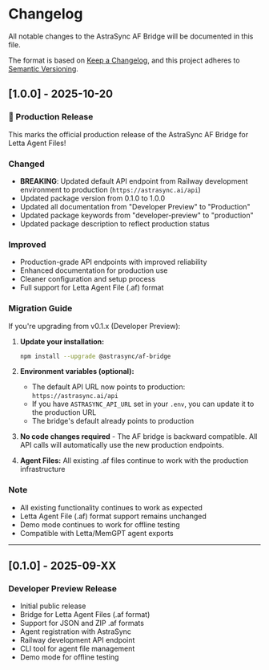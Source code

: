 # Changelog

All notable changes to the AstraSync AF Bridge will be documented in this file.

The format is based on [Keep a Changelog](https://keepachangelog.com/en/1.0.0/),
and this project adheres to [Semantic Versioning](https://semver.org/spec/v2.0.0.html).

## [1.0.0] - 2025-10-20

### 🎉 Production Release

This marks the official production release of the AstraSync AF Bridge for Letta Agent Files!

### Changed
- **BREAKING**: Updated default API endpoint from Railway development environment to production (`https://astrasync.ai/api`)
- Updated package version from 0.1.0 to 1.0.0
- Updated all documentation from "Developer Preview" to "Production"
- Updated package keywords from "developer-preview" to "production"
- Updated package description to reflect production status

### Improved
- Production-grade API endpoints with improved reliability
- Enhanced documentation for production use
- Cleaner configuration and setup process
- Full support for Letta Agent File (.af) format

### Migration Guide

If you're upgrading from v0.1.x (Developer Preview):

1. **Update your installation:**
   ```bash
   npm install --upgrade @astrasync/af-bridge
   ```

2. **Environment variables (optional):**
   - The default API URL now points to production: `https://astrasync.ai/api`
   - If you have `ASTRASYNC_API_URL` set in your `.env`, you can update it to the production URL
   - The bridge's default already points to production

3. **No code changes required** - The AF bridge is backward compatible. All API calls will automatically use the new production endpoints.

4. **Agent Files:** All existing .af files continue to work with the production infrastructure

### Note
- All existing functionality continues to work as expected
- Letta Agent File (.af) format support remains unchanged
- Demo mode continues to work for offline testing
- Compatible with Letta/MemGPT agent exports

---

## [0.1.0] - 2025-09-XX

### Developer Preview Release
- Initial public release
- Bridge for Letta Agent Files (.af format)
- Support for JSON and ZIP .af formats
- Agent registration with AstraSync
- Railway development API endpoint
- CLI tool for agent file management
- Demo mode for offline testing
